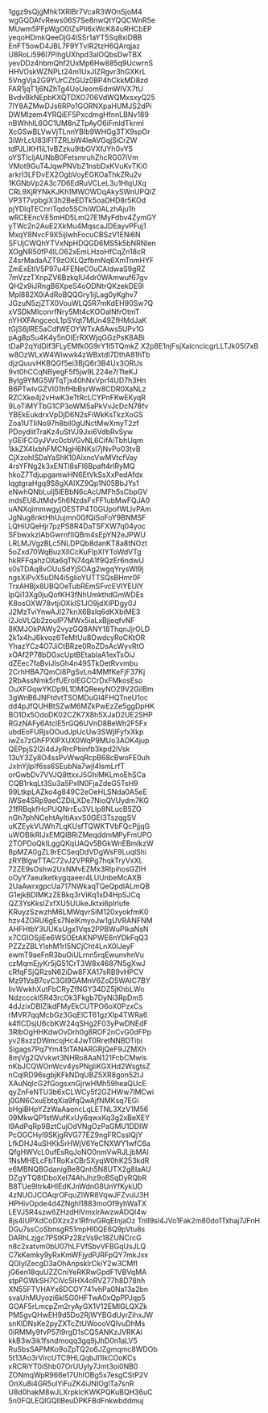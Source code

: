 1ggz9sQjgMhk1XRlBr7VcaR3WOnSjoM4
wgGQDAfvRews06S7Se8nwQtYQQCWnR5e
MUwm5PFpWgO0lZsPIi6xWcK84uRHCbEP
yeqoHDmkQeeDjG4ISSr1aYT5Sq8xiDBB
EnFT5owD4JBL7F9YTvIR2tzH6QArqjaz
U8RoLi596l7PihgUXhpd3alOQbsDwTBX
yevDDz4hbmQhf2UxMp6Hw885q9UcwrnS
HHVOskWZNPLt24m1UxJIZRgvr3hGXKrL
5VngVja2G9YUrCZtGUz0BP4hCkkMD8zd
FAR1jqT1j6NZhTg4UoUeom6dmWlVX7tU
BvdvBkNEpbKXQTDXO706VdWQMxsxyQ25
7lY8AZMwDJs6RPo1GORNXpaHUMJS2dPi
DWMlzem4YRQiEF5PxcdmgHfnnLBNv189
nBWhhlL6OC1UM8nZTpAyO6iFmIdTkrml
XcGSwBLVwVjTLnnYBIb9WHGg3TX9spOr
3iWrLcU83lFlTZRLbW4leAVGqjSiCrZW
tdPJLlKH1iL1vBZzku9tbGVXfJYh0vY5
oYSTIcljAUNbB0FetsmruhZhcRG07iVm
VMot9GuT4JqwPNVbZ1nsbDxKVuKvTKi0
arkrI3LFDvEX2OgbVoyEGKOaThkZRu2v
1KGNbVp2A3c7D6EdRuVCLeL3u1HlqUXq
CRL9XjRYNkKJKh1MWOWDqAkySWnUPQIZ
VP3T7vpbgiX3h2BeEDTk5oaDHD8r5KOd
pjYDlqTECnriTqdo5SChiWDALzhAju1h
wRCEEncVE5mHD5LmQ7E1MyFdbv4ZymGY
yTWc2n2AuE2XkMu4MqscaJDEayvPFuj1
MxqY8NvcF9X5ijlwhFocuCBSzV1ENi6N
SFUjCWQhYTVxNpHDQGD6MS5k5bNRNlen
XOgNR50fP4ILO62xEmLHzoHfCqZn18cR
Z4srMadaAZT9zOXLQzfbmNq6XmTnmHYF
ZmExEtIV5P97u4FENeC0uCAldwaS9gRZ
7mVzzTXnpZV6BzkqIU4dr0WAmwuf67gv
QH2x9iJRngB6XpeS4oODNtrQKzekDE9l
Mpl882X0iAdRoBQQGry1ijLag0yKghv7
JGzuN5zjZTX0VouWLQ5R7mKdEH90Sw7Q
xVSDkMIconrfNry5Mt4cKOOaINfrOtmT
nYHXFAngceoL1pSYqt7MUn49ZfHMdJaK
tGjS6jlRE5aCdfWEOYWTxA6Aws5UPv1G
pAg8pSu4K4y5nOIErRXWjqGGzPsK8ABi
tDaP2qYdDIf3FLyEMfk0G9rY1I5TQmkZ
X2p8E1njFsjXalcncIcgrLLTJk05I7xB
w8OzWLxW4Wiwwk4zWBxtdI7DthA81hTb
djzQuuvHKBQGf5ei3BjQ6r3B4Ux3ORUs
9vt0hCCqNByegF5f5jw9L224e7rTteKJ
Bylg9YMG5WTqTjx40hNxVprf4UD7h3Hn
B6PTwlvGZVI01hfHbBsrWw8CDR0XaNLz
RZCXke4j2vHwK3eTtRcLCYPnFKwEKyqR
9LoTiMYTbG1CP3oWM5aPkVvJcDcN78fv
YBEkEukdrxVpDjD6N2sFiWkKsTkzXoGS
Zoa1UTIiNo97h8biI0gUNctMwXmyT2zf
PDoydlitTraKz4uStVJ9Jxi6VdbRvSyw
yGEIFCGyJVvc0cbVGvNL6CifAiTbhUqm
1kkZX4lxbhFMCNgH6NKsl7jNvPo03tvB
CjXzohISDaYaShK10AlxncVwMVtcfVay
4rsYFNg2k3xENTl8sFI6Bpaft4rlRyMQ
hkoZ7TdjupgamwHN6EtVkSsXxPedAfdx
IqgtgraHgq9S8gXAIXZ9Qp1N05BbJYs1
eNwhQNbLuIj5lEBbN6cAcUMFh5sCbpGV
mdsEU8JtMdv5h6NzdsFxFF1ubMwFQJA0
uANXqimmwgyjOESTP4T0GUpofWLlvPAm
JgNug8nktHhUujmn0GfQiSoFoY9BNMSF
LQHiUQeHjr7pzPS8R4DaTSFXW7q04yoc
SFbwxkzIAbGwrnfIIQBm4sEpYN2eJPWU
LRLMJVgzBLc5NLDPQb8danKT8a8tNOzt
5oZxd70WqBuzXIICcKuFIpXIYToWdVTg
hkRFFqahzOXa6qTN74qA1f9QzEr6ndwU
s0sTDAq8vOUuSdYjSOAg2wgqYrysWl9j
ngsXiPvX5uDN4i5gIioYUTTSQsBHmr0F
TrxAHBjx8UBQOeTubREmSFvcEVIYEUlY
IpQi13Xg0juQofKH3fNhUmkthdGmWDEs
K8osOXW78vtjiOXkIS1JO9jdXIPDgy0J
J2MzTviYnwAJI27knX6BsIq6dKXbiME3
i2JoVLQb2zouIP7MWx5iaLxBjjeqfvNF
8KMJOkPAWy2vyzGQ8ANY18ThqnJjrOLD
2k1x4hJ6kvoz6TeMtUu8OwdcyRoCKtOR
YhazYCz4O7JiCtBRze0RoZDsAcWyvRtO
xOAf2P78bDGxcUptBEtablaA1exTsOiJ
dZEec7faBviJlsGh4n495TkDetRvvmbu
2CrhHBA7QmCi8PgSvLn4MMfKeFjF37Kj
2RbAssNmk5rfUEroIEGCCrDxFMkosEso
OuXFGqwYKDp9L1DMQReeyNO29V2GiIBm
3gWnB6JNFtdvtTSOMDuGl4FHQTneU1oc
dd4pJfQUHBtSZwM6MZkPwEzZe5ggDpHK
BO1Dx5OdoDK02CZK7X8h5XJaD2UE2SHP
RGzNAFy6AtclE5rGQ6UVnD8BeWh2F5Fx
ubdEoFURjsOOudJpUcUw3SWjlFyfxXkp
iwZs7zGhFPXlPXUX0WqP9MUo3AOK4jup
QEPpjS2I2i4dJyRrcPbinfb3kpd2lVsk
13uY3Zy8O4ssPvWwqRcpB68cBwoFE0uh
JxlnYjlpIf6ss6SEubNa7wjl4IsmLrfT
orGwbDv7VVJQ8ttxxJ5GhiMKLmoEhSCa
CQB1rkqLt3Su3a5PxlN0FjaZdeG5TsH9
99LtkpLAZko4g849C2eOeHLSNda0A5eE
iWSe4SRp9aeCZDiLXDe7NioQVUydm7KG
21fRBqkfHcPUQNrrEu3VLIp8NLucB5ZO
nGh7phNCehtAyltiAxvS0GEI3TszqgSV
uKZEykVUWh7LqKUsfTQWKTVbFQcPjjqG
uWOBlkRlJxEMQIBRiZMeqddmMPyFmUPO
2TOPDoQkILggQKqUAQv5BGkWnEBmlkzW
8pMZA0gZL9rECSeqDdVDgWsF9LuqlShi
zRYBlgwTTAC72vJ2VPRPg7hqkTryVxXL
72ZE9sOshw2UxNMvEZMx3RIpihosGZlH
oOyY7aeulketkygqaeer4LUUnbeMcAXB
2UaAwrxgpcUa717NWkaqTQeQpdlALmQB
G1ejkBDlMKzZEBkq3rViKq1xD4HpSJCq
QZ3YsKksIZxfXU5UUkeJktxi6plrlufe
KRuyzSzwzhM6LMWqvrSiM120xyokfmK0
hzv4ZORU6gEs7NelKmyoJw1gUVRANFNM
AHFHtbY3UUKsUgx1Vqs2PPBWuPIkaNsN
x7CGIOSjiEe6WSOEtAKNPWE6nYDkFqQ3
PZZzZBLYlshM1rI5NCjCht4LnX0IJeyF
ewmT9aeFnR3buOiULrnn5rqEwunvhnVu
czMqmEjyKr5jG51CrT3W8x4687N5gXwJ
cRfqFSjQRzsN62iDw8FXA17sRB9vHPCV
Mz91VsB7cvC3GI9GAMnV6ZoD5WAIC7BY
livWwkhXutFbCRyZfNGY34DZ5jKhbLWo
NdzccckI5R43rcOk3Fkgb7DyNi3RpDmS
4dJzixDBIZikdFMyEkCUTPO6oX0PzxCs
rMVR7qqMcbGz3GqElCT61gzXlp4TWRa6
k4flCDsjU6cbKW24qSHg2F03yPwDNEdF
3RlbOgHHKdwOvDrh0g8ROF2nCvG0dFPp
yv28xzzDWmcojHc4JwT0RretNNBDTibi
Sigags7Pq7Ym45tTANARGRjQeF9JZMXh
8mjVg2QVvkwt3NHRo8AaN121FcbCMwls
nKbJCQWOnWcv4ysPNgIiKGXHd2WsgtsZ
nCqIRD96sgbjKFkNDqUBZ5XR8gon52tJ
XAuNqlcG2fGogsxnGjrwHMh59heaQUcE
qyZnFeNTU3b6xCLWCy5f2GZHWw7lMCwi
j0GN6CxuEbtqXia9fqQwAjfNMKsq7EGi
bHgiBHpYZzWaAaoncLqLETNL3XzV1M56
09MkwQP1stWufKxUy6qwxKq3g2xBeXEY
l9AdPqRp9BztCujOdVNgOzPaGMU1DDIW
PcOGCHyI9SKjgRVG77EZ9ngFRCssIQjY
LfkDHJ4uSHKk5rHWjV6YeCNXWY1wfC6a
QfgHWVcL0ufEsRqJoNO0nmVwRJLjbMAl
1NsMHELcFbTRoKxCBr5XyqW0hK253kdR
e6MBNQBGdanigBe8Qnh5N8UTX2g8IaAU
DZgYTQ8tDboXel74AhJhz9oBSqDyRQbR
B8TUe9Itrk4HIEdKJnWdnG8UnYfKykUD
4zNUOJCOAqrOFquZlWR8VqwJFZvulJ3H
HPHivOpde4d4ZNghl1883moOf9yhWaTX
LEVJ5R4szw6ZHzdHlVmxIrAwzwADQI4w
8js4IUPXdCoDXzx2x1RfnvGRqEInjaOz
TnII9sl4JVo1Fak2m80do1Txhaj7JFnH
DGu7ssCoSbnsgR51mpHl0QE6Q9pVtu8s
DARhLzjgc7PStKPz28zVs9c18ZUNCrcG
n8c2xatvm0bU07hLFVfSbvVFBGqUsJLQ
C7kKemky9yRxKmWFjydPJRFpQY7mkJxx
QDIylZecgD3aOhAnpsklrCkiY2w3CMfI
jG6en18quUZZCniYeRKRwGpdF1VBVqMA
stpPGWkSH7CiVc5IHX4oRVZ77h8D78hh
XN55FTVHAYx6DCOY741vhPa0Na13a2bn
svaUhMUyozi6kI5G0HFTwA0xQpPPJqp5
GOAF5rLmcpZm2ryAyGX1V12EMlGLQXZk
PM5gvQHwEH9d5Do2RjWYBGdUyrZihxJW
snKlDNsKe2pyZXTcZtUWoooVQIvuDhMs
0iRMMy9fvP57l9rgD1sCQ5ANKzJVRKAI
kkB3w3ik1fsndmoqq3gq9jJhD0n1aLV5
RuSbsSAPMKo9oZpTQ2o6JZgmqmc8WDOb
5t13Ao3rVircUTC9HLQqbJI1IkCOoKCs
xRCRiYT0iShb07OrUUyly7Jmt3oi0NB0
ZONmqWpR966e17UhIOBg5x7esgCStP2V
OnXu8i4GR5ulYiFuZK4iJNIOglTa7snR
U8d0hakM8wJLXrpklcKWKPQKuBQH36uC
5n0FQLEQIGQIlBeuDPKFBdFnkwbddmuj
